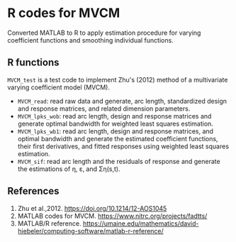 # R codes for MVCM
Converted MATLAB to R to apply estimation procedure for varying coefficient functions and smoothing individual functions.


## R functions
`MVCM_test` is a test code to implement Zhu's (2012) method of a multivariate varying coefficient model (MVCM).
- `MVCM_read`: read raw data and generate, arc length, standardized design and response matrices, and related dimension parameters.
- `MVCM_lpks_wob`: read arc length, design and response matrices and generate optimal bandwidth for weighted least squares estimation.
- `MVCM_lpks_wb1`: read arc length, design and response matrices, and optimal bandwidth and generate the estimated coefficient functions, their first derivatives, and fitted responses using weighted least squares estimation.
- `MVCM_sif`: read arc length and the residuals of response and generate the estimations of η, ε, and Ση(s,t).


## References
1. Zhu et al.,2012. https://doi.org/10.1214/12-AOS1045
2. MATLAB codes for MVCM. https://www.nitrc.org/projects/fadtts/
3. MATLAB/R reference. https://umaine.edu/mathematics/david-hiebeler/computing-software/matlab-r-reference/
